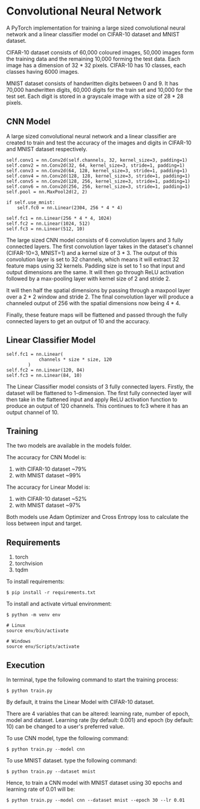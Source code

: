 # Convolutional Neural Network

A PyTorch implementation for training a large sized convolutional neural network and a linear classifier model on CIFAR-10 dataset and MNIST dataset.

CIFAR-10 dataset consists of 60,000 coloured images, 50,000 images form the training data and the remaining 10,000 forming the test data. Each image has a dimension of 32 * 32 pixels. CIFAR-10 has 10 classes, each classes having 6000 images.

MNIST dataset consists of handwritten digits between 0 and 9. It has 70,000 handwritten digits, 60,000 digits for the train set and 10,000 for the test set. Each digit is stored in a grayscale image with a size of 28 * 28 pixels.

## CNN Model
A large sized convolutional neural network and a linear classifier are created to train and test the accuracy of the images and digits in CIFAR-10 and MNIST dataset respectively.

```
self.conv1 = nn.Conv2d(self.channels, 32, kernel_size=3, padding=1)
self.conv2 = nn.Conv2d(32, 64, kernel_size=3, stride=1, padding=1)
self.conv3 = nn.Conv2d(64, 128, kernel_size=3, stride=1, padding=1)
self.conv4 = nn.Conv2d(128, 128, kernel_size=3, stride=1, padding=1)
self.conv5 = nn.Conv2d(128, 256, kernel_size=3, stride=1, padding=1)
self.conv6 = nn.Conv2d(256, 256, kernel_size=3, stride=1, padding=1)
self.pool = nn.MaxPool2d(2, 2)

if self.use_mnist:
	self.fc0 = nn.Linear(2304, 256 * 4 * 4)

self.fc1 = nn.Linear(256 * 4 * 4, 1024)
self.fc2 = nn.Linear(1024, 512)
self.fc3 = nn.Linear(512, 10)
```

The large sized CNN model consists of 6 convolution layers and 3 fully connected layers. The first convolution layer takes in the dataset's channel (CIFAR-10=3, MNIST=1) and a kernel size of 3 * 3. The output of this convolution layer is set to 32 channels, which means it will extract 32 feature maps using 32 kernels. Padding size is set to 1 so that input and output dimensions are the same. It will then go through ReLU activation followed by a max-pooling layer with kernel size of 2 and stride 2.

It will then half the spatial dimensions by passing through a maxpool layer over a 2 * 2 window and stride 2. The final convolution layer will produce a channeled output of 256 with the spatial dimensions now being 4 * 4.

Finally, these feature maps will be flattened and passed through the fully connected layers to get an output of 10 and the accuracy.

## Linear Classifier Model

```
self.fc1 = nn.Linear(
            channels * size * size, 120
        )
self.fc2 = nn.Linear(120, 84)
self.fc3 = nn.Linear(84, 10)
```

The Linear Classifier model consists of 3 fully connected layers. Firstly, the dataset will be flattened to 1-dimension. The first fully connected layer will then take in the flattened input and apply ReLU activation function to produce an output of 120 channels. This continues to fc3 where it has an output channel of 10.

## Training
The two models are available in the models folder.

The accuracy for CNN Model is:
1. with CIFAR-10 dataset ~79%
2. with MNIST dataset ~99%

The accuracy for Linear Model is:
1. with CIFAR-10 dataset ~52%
2. with MNIST dataset ~97%

Both models use Adam Optimizer and Cross Entropy loss to calculate the loss between input and target.

## Requirements
1. torch
2. torchvision
3. tqdm

To install requirements:
```
$ pip install -r requirements.txt
```

To install and activate virtual environment:
```
$ python -m venv env

# Linux
source env/bin/activate

# Windows
source env/Scripts/activate
```

## Execution
In terminal, type the following command to start the training process:

```
$ python train.py
```

By default, it trains the Linear Model with CIFAR-10 dataset.

There are 4 variables that can be altered: learning rate, number of epoch, model and dataset. Learning rate (by default: 0.001) and epoch (by default: 10) can be changed to a user's preferred value.

To use CNN model, type the following command:
```
$ python train.py --model cnn
```

To use MNIST dataset. type the following command:

```
$ python train.py --dataset mnist
```

Hence, to train a CNN model with MNIST dataset using 30 epochs and learning rate of 0.01 will be:

```
$ python train.py --model cnn --dataset mnist --epoch 30 --lr 0.01
```

